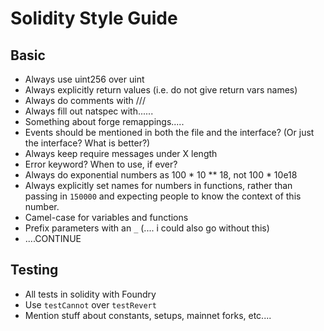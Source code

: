 # Solidity Style Guide
## Basic
- Always use uint256 over uint
- Always explicitly return values (i.e. do not give return vars names)
- Always do comments with ///
- Always fill out natspec with......
- Something about forge remappings.....
- Events should be mentioned in both the file and the interface? (Or just the interface? What is better?)
- Always keep require messages under X length
- Error keyword? When to use, if ever?
- Always do exponential numbers as 100 * 10 ** 18, not 100 * 10e18
- Always explicitly set names for numbers in functions, rather than passing in `150000` and expecting people to know the context of this number.
- Camel-case for variables and functions
- Prefix parameters with an `_` (.... i could also go without this)
- ....CONTINUE

## Testing
- All tests in solidity with Foundry
- Use `testCannot` over `testRevert`
- Mention stuff about constants, setups, mainnet forks, etc.... 